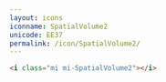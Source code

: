 ```yaml
---
layout: icons
iconname: SpatialVolume2
unicode: EE37
permalink: /icon/SpatialVolume2/
---
```


``` html
<i class="mi mi-SpatialVolume2"></i>
```
